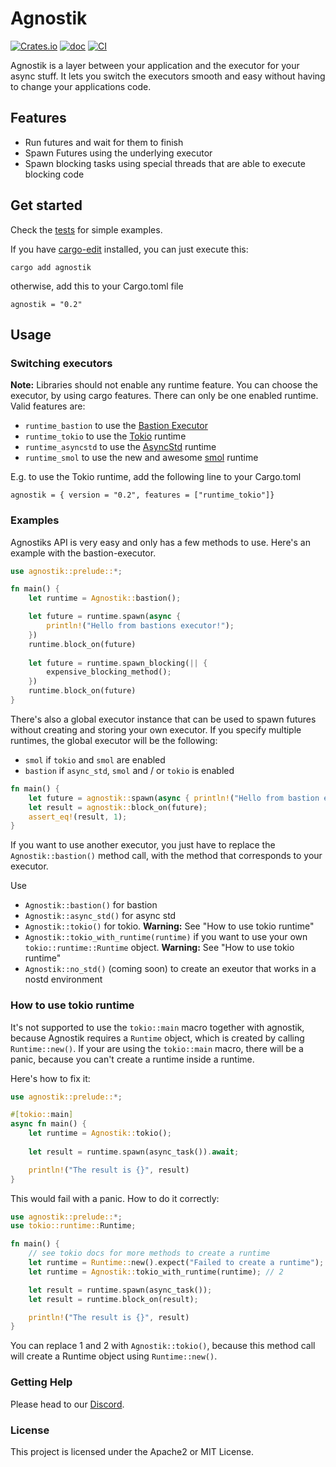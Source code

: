 # Agnostik

[![Crates.io](https://img.shields.io/crates/v/agnostik)](https://crates.io/crates/agnostik)
[![doc](https://img.shields.io/badge/rustdoc-agnostik-blue.svg)](https://docs.rs/agnostik)
[![CI](https://github.com/bastion-rs/agnostik/workflows/CI/badge.svg)](https://github.com/bastion-rs/agnostik/actions)

Agnostik is a layer between your application and the executor for your async stuff.
It lets you switch the executors smooth and easy without having to change your applications code.

## Features

- Run futures and wait for them to finish
- Spawn Futures using the underlying executor
- Spawn blocking tasks using special threads that are able to execute blocking code

## Get started

Check the [tests](https://github.com/bastion-rs/agnostik/tree/master/tests) for simple examples.

If you have [cargo-edit](https://github.com/killercup/cargo-edit) installed, you can just execute 
this:
```
cargo add agnostik
```

otherwise, add this to your Cargo.toml file
```
agnostik = "0.2"
```

## Usage

### Switching executors

**Note:** Libraries should not enable any runtime feature.
You can choose the executor, by using cargo features.
There can only be one enabled runtime.
Valid features are: 
- `runtime_bastion` to use the [Bastion Executor](https://crates.io/crates/bastion-executor)
- `runtime_tokio` to use the [Tokio](https://tokio.rs) runtime
- `runtime_asyncstd` to use the [AsyncStd](https://async.rs) runtime
- `runtime_smol` to use the new and awesome [smol](https://docs.rs/smol) runtime

E.g. to use the Tokio runtime, add the following line to your Cargo.toml
```
agnostik = { version = "0.2", features = ["runtime_tokio"]}
```

### Examples

Agnostiks API is very easy and only has a few methods to use.
Here's an example with the bastion-executor.

```rust
use agnostik::prelude::*;

fn main() {
    let runtime = Agnostik::bastion();

    let future = runtime.spawn(async {
        println!("Hello from bastions executor!");
    })
    runtime.block_on(future)
    
    let future = runtime.spawn_blocking(|| {
        expensive_blocking_method();
    })
    runtime.block_on(future)
}
```


There's also a global executor instance that can be used to spawn futures
without creating and storing your own executor.
If you specify multiple runtimes, the global executor will be the following:
- `smol` if `tokio` and `smol` are enabled
- `bastion` if `async_std`, `smol` and / or `tokio` is enabled

```rust
fn main() {
    let future = agnostik::spawn(async { println!("Hello from bastion executor!"); 1 });
    let result = agnostik::block_on(future);
    assert_eq!(result, 1);
}
```

If you want to use another executor, you just have to replace the `Agnostik::bastion()`
method call, with the method that corresponds to your executor.

Use
- `Agnostik::bastion()` for bastion
- `Agnostik::async_std()` for async std
- `Agnostik::tokio()` for tokio. **Warning:** See "How to use tokio runtime"
- `Agnostik::tokio_with_runtime(runtime)` if you want to use your own `tokio::runtime::Runtime` object. **Warning:** See "How to use tokio runtime"
- `Agnostik::no_std()` (coming soon) to create an exeutor that works in a nostd environment

### How to use tokio runtime

It's not supported to use the `tokio::main` macro together with agnostik,
because Agnostik requires a `Runtime` object, which is created by calling `Runtime::new()`.
If your are using the `tokio::main` macro, there will be a panic, because you can't create a runtime
inside a runtime.

Here's how to fix it:

```rust
use agnostik::prelude::*;

#[tokio::main]
async fn main() {
    let runtime = Agnostik::tokio();
    
    let result = runtime.spawn(async_task()).await;

    println!("The result is {}", result)
}
```

This would fail with a panic.
How to do it correctly:

```rust
use agnostik::prelude::*;
use tokio::runtime::Runtime;

fn main() {
    // see tokio docs for more methods to create a runtime
    let runtime = Runtime::new().expect("Failed to create a runtime"); // 1
    let runtime = Agnostik::tokio_with_runtime(runtime); // 2

    let result = runtime.spawn(async_task());
    let result = runtime.block_on(result);

    println!("The result is {}", result)
}
```

You can replace 1 and 2 with `Agnostik::tokio()`, because this method call will
create a Runtime object using `Runtime::new()`.

### Getting Help

Please head to our [Discord](https://discord.gg/DqRqtRT).

### License

This project is licensed under the Apache2 or MIT License.
